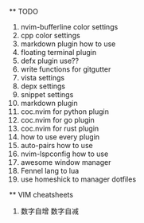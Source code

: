 ** TODO
1. nvim-bufferline color settings
2. cpp color settings
3. markdown plugin how to use
4. floating terminal plugin
5. defx plugin use??
6. write functions for gitgutter
7. vista settings
8. depx settings
9. snippet settings
10. markdown plugin
11. coc.nvim for python plugin
12. coc.nvim for go plugin
13. coc.nvim for rust plugin
14. how to use every plugin
15. auto-pairs how to use
16. nvim-lspconfig how to use
17. awesome window manager
18. Fennel lang to lua
19. use homeshick to manager dotfiles

** VIM cheatsheets
1. <C-a> 数字自增 <C-x> 数字自减
